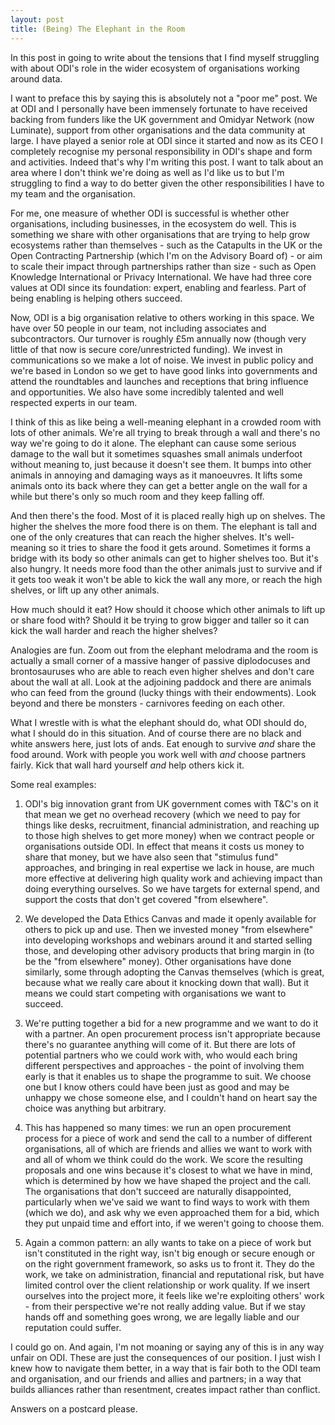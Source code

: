 ```yaml
---
layout: post
title: (Being) The Elephant in the Room
---
```


In this post in going to write about the tensions that I find myself struggling with about ODI's role in the wider ecosystem of organisations working around data.

I want to preface this by saying this is absolutely not a "poor me" post. We at ODI and I personally have been immensely fortunate to have received backing from funders like the UK government and Omidyar Network (now Luminate), support from other organisations and the data community at large. I have played a senior role at ODI since it started and now as its CEO I completely recognise my personal responsibility in ODI's shape and form and activities. Indeed that's why I'm writing this post. I want to talk about an area where I don't think we're doing as well as I'd like us to but I'm struggling to find a way to do better given the other responsibilities I have to my team and the organisation.

For me, one measure of whether ODI is successful is whether other organisations, including businesses, in the ecosystem do well. This is something we share with other organisations that are trying to help grow ecosystems rather than themselves - such as the Catapults in the UK or the Open Contracting Partnership (which I'm on the Advisory Board of) - or aim to scale their impact through partnerships rather than size - such as Open Knowledge International or Privacy International. We have had three core values at ODI since its foundation: expert, enabling and fearless. Part of being enabling is helping others succeed.

Now, ODI is a big organisation relative to others working in this space. We have over 50 people in our team, not including associates and subcontractors. Our turnover is roughly £5m annually now (though very little of that now is secure core/unrestricted funding). We invest in communications so we make a lot of noise. We invest in public policy and we're based in London so we get to have good links into governments and attend the roundtables and launches and receptions that bring influence and opportunities. We also have some incredibly talented and well respected experts in our team.

I think of this as like being a well-meaning elephant in a crowded room with lots of other animals. We're all trying to break through a wall and there's no way we're going to do it alone. The elephant can cause some serious damage to the wall but it sometimes squashes small animals underfoot without meaning to, just because it doesn't see them. It bumps into other animals in annoying and damaging ways as it manoeuvres. It lifts some animals onto its back where they can get a better angle on the wall for a while but there's only so much room and they keep falling off.

And then there's the food. Most of it is placed really high up on shelves. The higher the shelves the more food there is on them. The elephant is tall and one of the only creatures that can reach the higher shelves. It's well-meaning so it tries to share the food it gets around. Sometimes it forms a bridge with its body so other animals can get to higher shelves too. But it's also hungry. It needs more food than the other animals just to survive and if it gets too weak it won't be able to kick the wall any more, or reach the high shelves, or lift up any other animals.

How much should it eat? How should it choose which other animals to lift up or share food with? Should it be trying to grow bigger and taller so it can kick the wall harder and reach the higher shelves?

Analogies are fun. Zoom out from the elephant melodrama and the room is actually a small corner of a massive hanger of passive diplodocuses and brontosauruses who are able to reach even higher shelves and don't care about the wall at all. Look at the adjoining paddock and there are animals who can feed from the ground (lucky things with their endowments). Look beyond and there be monsters - carnivores feeding on each other.

What I wrestle with is what the elephant should do, what ODI should do, what I should do in this situation. And of course there are no black and white answers here, just lots of ands. Eat enough to survive *and* share the food around. Work with people you work well with *and* choose partners fairly. Kick that wall hard yourself *and* help others kick it.

Some real examples:

  1. ODI's big innovation grant from UK government comes with T&C's on it that mean we get no overhead recovery (which we need to pay for things like desks, recruitment, financial administration, and reaching up to those high shelves to get more money) when we contract people or organisations outside ODI. In effect that means it costs us money to share that money, but we have also seen that "stimulus fund" approaches, and bringing in real expertise we lack in house, are much more effective at delivering high quality work and achieving impact than doing everything ourselves. So we have targets for external spend, and support the costs that don't get covered "from elsewhere".

  2. We developed the Data Ethics Canvas and made it openly available for others to pick up and use. Then we invested money "from elsewhere" into developing  workshops and webinars around it and started selling those, and developing other advisory products that bring margin in (to be the "from elsewhere" money). Other organisations have done similarly, some through adopting the Canvas themselves (which is great, because what we really care about it knocking down that wall). But it means we could start competing with organisations we want to succeed.

  3. We're putting together a bid for a new programme and we want to do it with a partner. An open procurement process isn't appropriate because there's no guarantee anything will come of it. But there are lots of potential partners who we could work with, who would each bring different perspectives and approaches - the point of involving them early is that it enables us to shape the programme to suit. We choose one but I know others could have been just as good and may be unhappy we chose someone else, and I couldn't hand on heart say the choice was anything but arbitrary.

  4. This has happened so many times: we run an open procurement process for a piece of work and send the call to a number of different organisations, all of which are friends and allies we want to work with and all of whom we think could do the work. We score the resulting proposals and one wins because it's closest to what we have in mind, which is determined by how we have shaped the project and the call. The organisations that don't succeed are naturally disappointed, particularly when we've said we want to find ways to work with them (which we do), and ask why we even approached them for a bid, which they put unpaid time and effort into, if we weren't going to choose them.

  5. Again a common pattern: an ally wants to take on a piece of work but isn't constituted in the right way, isn't big enough or secure enough or on the right government framework, so asks us to front it. They do the work, we take on administration, financial and reputational risk, but have limited control over the client relationship or work quality. If we insert ourselves into the project more, it feels like we're exploiting others' work - from their perspective we're not really adding value. But if we stay hands off and something goes wrong, we are legally liable and our reputation could suffer.

I could go on. And again, I'm not moaning or saying any of this is in any way unfair on ODI. These are just the consequences of our position. I just wish I knew how to navigate them better, in a way that is fair both to the ODI team and organisation, and our friends and allies and partners; in a way that builds alliances rather than resentment, creates impact rather than conflict.

Answers on a postcard please.
